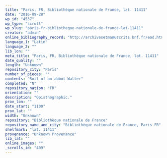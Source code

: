 ```yaml
---
title: "Paris, FR, Bibliothèque nationale de France, lat. 11411"
date: "2016-09-28"
wp_id: "4537"
wp_type: "scroll"
wp_slug: "paris-fr-bibliotheque-nationale-de-france-lat-11411"
creator: "admin"
online_bibliography_record: "http://archivesetmanuscrits.bnf.fr/ead.html?id=FRBNFEAD000073018"
language_1: "Latin"
language_2: ""
lib_lon: ""
meta_title: "Paris, FR, Bibliothèque nationale de France, lat. 11411"
date_quality: ""
length: "Unknown"
repository_city: "Paris"
number_of_pieces: ""
contents: "Roll of an abbot Walter"
completed: "N"
repository_nation: "FR"
orientation: ""
description: "Opisthographic."
prov_lon: ""
date_start: "1100"
prov_lat: ""
width: "Unknown"
repository: "Bibliothèque nationale de France"
repository_name_and_city: "Bibliothèque nationale de France, Paris FR"
shelfmark: "lat. 11411"
provenance: "Unknown Provenance"
lib_lat: ""
online_images: ""
_scrolls_id: "409"
---
```



